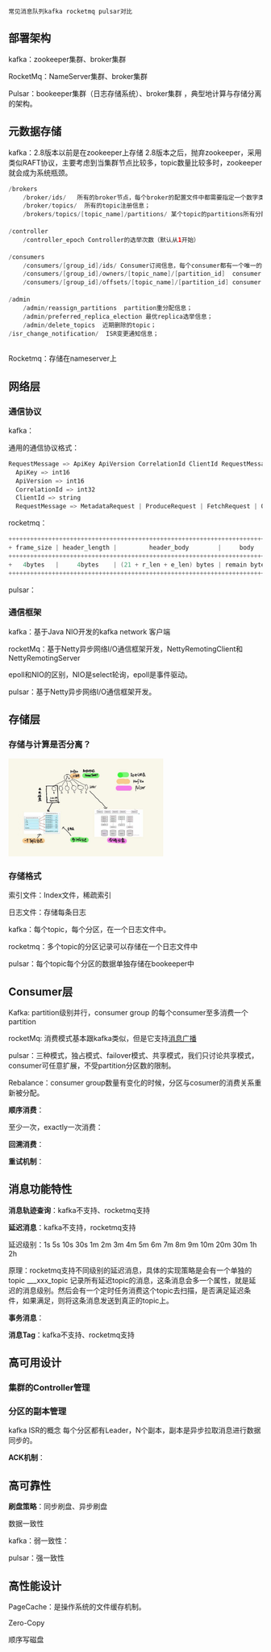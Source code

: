     常见消息队列kafka rocketmq pulsar对比



## 部署架构

kafka：zookeeper集群、broker集群

RocketMq：NameServer集群、broker集群

Pulsar：bookeeper集群（日志存储系统）、broker集群 ，典型地计算与存储分离的架构。

## 元数据存储

kafka：2.8版本以前是在zookeeper上存储 2.8版本之后，抛弃zookeeper，采用类似RAFT协议，主要考虑到当集群节点比较多，topic数量比较多时，zookeeper就会成为系统瓶颈。

```java
/brokers
	/broker/ids/   所有的broker节点，每个broker的配置文件中都需要指定一个数字类型的id
	/broker/topics/  所有的topic注册信息；
	/brokers/topics/[topic_name]/partitions/ 某个topic的partitions所有分配信息；

/controller
	/controller_epoch Controller的选举次数（默认从1开始）

/consumers
	/consumers/[group_id]/ids/ Consumer订阅信息，每个consumer都有一个唯一的ID用来标记消费者信息；
	/consumers/[group_id]/owners/[topic_name]/[partition_id]  consumer group对应的各个topic及partition的消费者线程。
	/consumers/[group_id]/offsets/[topic_name]/[partition_id] consumer group对应的各个topic及partition的消费偏移量。

/admin
	/admin/reassign_partitions  partition重分配信息；
	/admin/preferred_replica_election 最优replica选举信息；
	/admin/delete_topics  近期删除的topic；
/isr_change_notification/  ISR变更通知信息；
                 
```



Rocketmq：存储在nameserver上



## 网络层

### 通信协议

  kafka：

 通用的通信协议格式：

```scala
RequestMessage => ApiKey ApiVersion CorrelationId ClientId RequestMessage
  ApiKey => int16
  ApiVersion => int16
  CorrelationId => int32
  ClientId => string
  RequestMessage => MetadataRequest | ProduceRequest | FetchRequest | OffsetRequest | OffsetCommitRequest | OffsetFetchReques
```

  rocketmq：

```scala
++++++++++++++++++++++++++++++++++++++++++++++++++++++++++++++++++++++++++
+ frame_size | header_length |         header_body        |     body     +
++++++++++++++++++++++++++++++++++++++++++++++++++++++++++++++++++++++++++
+   4bytes   |     4bytes    | (21 + r_len + e_len) bytes | remain bytes +
++++++++++++++++++++++++++++++++++++++++++++++++++++++++++++++++++++++++++
```

  pulsar：



### 通信框架

kafka：基于Java NIO开发的kafka network 客户端

rocketMq：基于Netty异步网络I/O通信框架开发，NettyRemotingClient和NettyRemotingServer

epoll和NIO的区别，NIO是select轮询，epoll是事件驱动。

pulsar：基于Netty异步网络I/O通信框架开发。







## 存储层



### 存储与计算是否分离？



<img src="mq_log_store.jpg" alt="mq_log_store" style="zoom:30%;" />



### 存储格式

索引文件：Index文件，稀疏索引

日志文件：存储每条日志

kafka：每个topic，每个分区，在一个日志文件中。

rocketmq：多个topic的分区记录可以存储在一个日志文件中

pulsar：每个topic每个分区的数据单独存储在bookeeper中



## Consumer层

Kafka: partition级别并行，consumer group 的每个consumer至多消费一个partition

rocketMq: 消费模式基本跟kafka类似，但是它支持<u>消息广播</u>

pulsar：三种模式，独占模式、failover模式、共享模式，我们只讨论共享模式，consumer可任意扩展，不受partition分区数的限制。



Rebalance：consumer group数量有变化的时候，分区与cosumer的消费关系重新被分配。

**顺序消费**：

至少一次，exactly一次消费：

**回溯消费**：

**重试机制**：



## 消息功能特性

**消息轨迹查询**：kafka不支持、rocketmq支持

**延迟消息**：kafka不支持，rocketmq支持

  延迟级别：1s 5s 10s 30s 1m 2m 3m 4m 5m 6m 7m 8m 9m 10m 20m 30m 1h 2h

  原理：rocketmq支持不同级别的延迟消息，具体的实现策略是会有一个单独的topic ___xxx_topic 记录所有延迟topic的消息，这条消息会多一个属性，就是延迟的消息级别。然后会有一个定时任务消费这个topic去扫描，是否满足延迟条件，如果满足，则将这条消息发送到真正的topic上。

**事务消息**：

**消息Tag**：kafka不支持、rocketmq支持



## 高可用设计

### 集群的Controller管理



### 分区的副本管理

kafka ISR的概念 每个分区都有Leader，N个副本，副本是异步拉取消息进行数据同步的。

**ACK机制**：



## 高可靠性

**刷盘策略**：同步刷盘、异步刷盘

数据一致性

kafka：弱一致性：

pulsar：强一致性

## 高性能设计

PageCache：是操作系统的文件缓存机制。

Zero-Copy

顺序写磁盘

